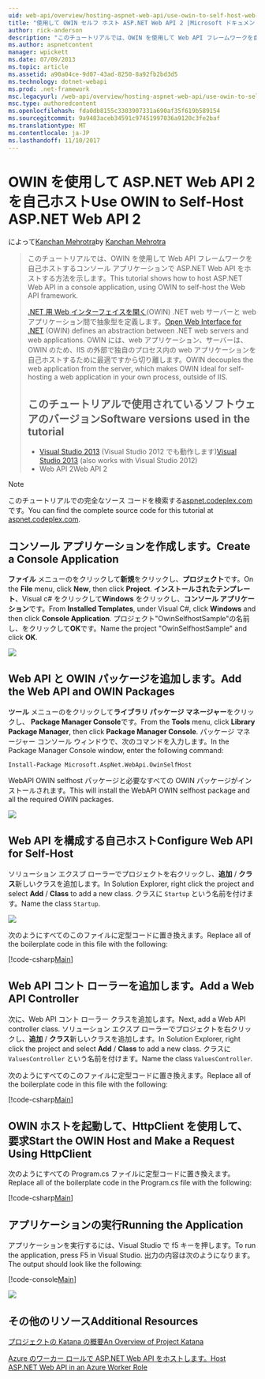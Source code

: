 ```yaml
---
uid: web-api/overview/hosting-aspnet-web-api/use-owin-to-self-host-web-api
title: "使用して OWIN セルフ ホスト ASP.NET Web API 2 |Microsoft ドキュメント"
author: rick-anderson
description: "このチュートリアルでは、OWIN を使用して Web API フレームワークを自己ホストするコンソール アプリケーションで ASP.NET Web API をホストする方法を示します。 .NET (OWIN) d 用 Web インターフェイスを開く."
ms.author: aspnetcontent
manager: wpickett
ms.date: 07/09/2013
ms.topic: article
ms.assetid: a90a04ce-9d07-43ad-8250-8a92fb2bd3d5
ms.technology: dotnet-webapi
ms.prod: .net-framework
msc.legacyurl: /web-api/overview/hosting-aspnet-web-api/use-owin-to-self-host-web-api
msc.type: authoredcontent
ms.openlocfilehash: fda0db8155c3303907331a690af35f619b589154
ms.sourcegitcommit: 9a9483aceb34591c97451997036a9120c3fe2baf
ms.translationtype: MT
ms.contentlocale: ja-JP
ms.lasthandoff: 11/10/2017
---
```

<a name="use-owin-to-self-host-aspnet-web-api-2"></a><span data-ttu-id="cdbec-104">OWIN を使用して ASP.NET Web API 2 を自己ホスト</span><span class="sxs-lookup"><span data-stu-id="cdbec-104">Use OWIN to Self-Host ASP.NET Web API 2</span></span>
====================
<span data-ttu-id="cdbec-105">によって[Kanchan Mehrotra](https://twitter.com/kanchanmeh)</span><span class="sxs-lookup"><span data-stu-id="cdbec-105">by [Kanchan Mehrotra](https://twitter.com/kanchanmeh)</span></span>

> <span data-ttu-id="cdbec-106">このチュートリアルでは、OWIN を使用して Web API フレームワークを自己ホストするコンソール アプリケーションで ASP.NET Web API をホストする方法を示します。</span><span class="sxs-lookup"><span data-stu-id="cdbec-106">This tutorial shows how to host ASP.NET Web API in a console application, using OWIN to self-host the Web API framework.</span></span>
> 
> <span data-ttu-id="cdbec-107">[.NET 用 Web インターフェイスを開く](http://owin.org)(OWIN) .NET web サーバーと web アプリケーション間で抽象型を定義します。</span><span class="sxs-lookup"><span data-stu-id="cdbec-107">[Open Web Interface for .NET](http://owin.org) (OWIN) defines an abstraction between .NET web servers and web applications.</span></span> <span data-ttu-id="cdbec-108">OWIN には、web アプリケーション、サーバーは、OWIN のため、IIS の外部で独自のプロセス内の web アプリケーションを自己ホストするために最適ですから切り離します。</span><span class="sxs-lookup"><span data-stu-id="cdbec-108">OWIN decouples the web application from the server, which makes OWIN ideal for self-hosting a web application in your own process, outside of IIS.</span></span>
> 
> ## <a name="software-versions-used-in-the-tutorial"></a><span data-ttu-id="cdbec-109">このチュートリアルで使用されているソフトウェアのバージョン</span><span class="sxs-lookup"><span data-stu-id="cdbec-109">Software versions used in the tutorial</span></span>
> 
> 
> - <span data-ttu-id="cdbec-110">[Visual Studio 2013](https://www.microsoft.com/visualstudio/eng/2013-downloads) (Visual Studio 2012 でも動作します)</span><span class="sxs-lookup"><span data-stu-id="cdbec-110">[Visual Studio 2013](https://www.microsoft.com/visualstudio/eng/2013-downloads) (also works with Visual Studio 2012)</span></span>
> - <span data-ttu-id="cdbec-111">Web API 2</span><span class="sxs-lookup"><span data-stu-id="cdbec-111">Web API 2</span></span>


> [!NOTE]
> <span data-ttu-id="cdbec-112">このチュートリアルでの完全なソース コードを検索する[aspnet.codeplex.com](https://aspnet.codeplex.com/SourceControl/latest#Samples/WebApi/OwinSelfhostSample/ReadMe.txt)です。</span><span class="sxs-lookup"><span data-stu-id="cdbec-112">You can find the complete source code for this tutorial at [aspnet.codeplex.com](https://aspnet.codeplex.com/SourceControl/latest#Samples/WebApi/OwinSelfhostSample/ReadMe.txt).</span></span>


## <a name="create-a-console-application"></a><span data-ttu-id="cdbec-113">コンソール アプリケーションを作成します。</span><span class="sxs-lookup"><span data-stu-id="cdbec-113">Create a Console Application</span></span>

<span data-ttu-id="cdbec-114">**ファイル** メニューのをクリックして**新規**をクリックし、**プロジェクト**です。</span><span class="sxs-lookup"><span data-stu-id="cdbec-114">On the **File** menu, click **New**, then click **Project**.</span></span> <span data-ttu-id="cdbec-115">**インストールされたテンプレート**、Visual c# をクリックして**Windows**  をクリックし、**コンソール アプリケーション**です。</span><span class="sxs-lookup"><span data-stu-id="cdbec-115">From **Installed Templates**, under Visual C#, click **Windows** and then click **Console Application**.</span></span> <span data-ttu-id="cdbec-116">プロジェクト"OwinSelfhostSample"の名前し、をクリックして**OK**です。</span><span class="sxs-lookup"><span data-stu-id="cdbec-116">Name the project "OwinSelfhostSample" and click **OK**.</span></span>

[![](use-owin-to-self-host-web-api/_static/image2.png)](use-owin-to-self-host-web-api/_static/image1.png)

## <a name="add-the-web-api-and-owin-packages"></a><span data-ttu-id="cdbec-117">Web API と OWIN パッケージを追加します。</span><span class="sxs-lookup"><span data-stu-id="cdbec-117">Add the Web API and OWIN Packages</span></span>

<span data-ttu-id="cdbec-118">**ツール** メニューのをクリックして**ライブラリ パッケージ マネージャー**をクリックし、 **Package Manager Console**です。</span><span class="sxs-lookup"><span data-stu-id="cdbec-118">From the **Tools** menu, click **Library Package Manager**, then click **Package Manager Console**.</span></span> <span data-ttu-id="cdbec-119">パッケージ マネージャー コンソール ウィンドウで、次のコマンドを入力します。</span><span class="sxs-lookup"><span data-stu-id="cdbec-119">In the Package Manager Console window, enter the following command:</span></span>

`Install-Package Microsoft.AspNet.WebApi.OwinSelfHost`

<span data-ttu-id="cdbec-120">WebAPI OWIN selfhost パッケージと必要なすべての OWIN パッケージがインストールされます。</span><span class="sxs-lookup"><span data-stu-id="cdbec-120">This will install the WebAPI OWIN selfhost package and all the required OWIN packages.</span></span>

[![](use-owin-to-self-host-web-api/_static/image4.png)](use-owin-to-self-host-web-api/_static/image3.png)

## <a name="configure-web-api-for-self-host"></a><span data-ttu-id="cdbec-121">Web API を構成する自己ホスト</span><span class="sxs-lookup"><span data-stu-id="cdbec-121">Configure Web API for Self-Host</span></span>

<span data-ttu-id="cdbec-122">ソリューション エクスプ ローラーでプロジェクトを右クリックし、**追加** / **クラス**新しいクラスを追加します。</span><span class="sxs-lookup"><span data-stu-id="cdbec-122">In Solution Explorer, right click the project and select **Add** / **Class** to add a new class.</span></span> <span data-ttu-id="cdbec-123">クラスに `Startup` という名前を付けます。</span><span class="sxs-lookup"><span data-stu-id="cdbec-123">Name the class `Startup`.</span></span>

![](use-owin-to-self-host-web-api/_static/image5.png)

<span data-ttu-id="cdbec-124">次のようにすべてのこのファイルに定型コードに置き換えます。</span><span class="sxs-lookup"><span data-stu-id="cdbec-124">Replace all of the boilerplate code in this file with the following:</span></span>

[!code-csharp[Main](use-owin-to-self-host-web-api/samples/sample1.cs)]

## <a name="add-a-web-api-controller"></a><span data-ttu-id="cdbec-125">Web API コント ローラーを追加します。</span><span class="sxs-lookup"><span data-stu-id="cdbec-125">Add a Web API Controller</span></span>

<span data-ttu-id="cdbec-126">次に、Web API コント ローラー クラスを追加します。</span><span class="sxs-lookup"><span data-stu-id="cdbec-126">Next, add a Web API controller class.</span></span> <span data-ttu-id="cdbec-127">ソリューション エクスプ ローラーでプロジェクトを右クリックし、**追加** / **クラス**新しいクラスを追加します。</span><span class="sxs-lookup"><span data-stu-id="cdbec-127">In Solution Explorer, right click the project and select **Add** / **Class** to add a new class.</span></span> <span data-ttu-id="cdbec-128">クラスに `ValuesController` という名前を付けます。</span><span class="sxs-lookup"><span data-stu-id="cdbec-128">Name the class `ValuesController`.</span></span>

<span data-ttu-id="cdbec-129">次のようにすべてのこのファイルに定型コードに置き換えます。</span><span class="sxs-lookup"><span data-stu-id="cdbec-129">Replace all of the boilerplate code in this file with the following:</span></span>

[!code-csharp[Main](use-owin-to-self-host-web-api/samples/sample2.cs)]

## <a name="start-the-owin-host-and-make-a-request-using-httpclient"></a><span data-ttu-id="cdbec-130">OWIN ホストを起動して、HttpClient を使用して、要求</span><span class="sxs-lookup"><span data-stu-id="cdbec-130">Start the OWIN Host and Make a Request Using HttpClient</span></span>

<span data-ttu-id="cdbec-131">次のようにすべての Program.cs ファイルに定型コードに置き換えます。</span><span class="sxs-lookup"><span data-stu-id="cdbec-131">Replace all of the boilerplate code in the Program.cs file with the following:</span></span>

[!code-csharp[Main](use-owin-to-self-host-web-api/samples/sample3.cs)]

## <a name="running-the-application"></a><span data-ttu-id="cdbec-132">アプリケーションの実行</span><span class="sxs-lookup"><span data-stu-id="cdbec-132">Running the Application</span></span>

<span data-ttu-id="cdbec-133">アプリケーションを実行するには、Visual Studio で f5 キーを押します。</span><span class="sxs-lookup"><span data-stu-id="cdbec-133">To run the application, press F5 in Visual Studio.</span></span> <span data-ttu-id="cdbec-134">出力の内容は次のようになります。</span><span class="sxs-lookup"><span data-stu-id="cdbec-134">The output should look like the following:</span></span>

[!code-console[Main](use-owin-to-self-host-web-api/samples/sample4.cmd)]

![](use-owin-to-self-host-web-api/_static/image6.png)

## <a name="additional-resources"></a><span data-ttu-id="cdbec-135">その他のリソース</span><span class="sxs-lookup"><span data-stu-id="cdbec-135">Additional Resources</span></span>

[<span data-ttu-id="cdbec-136">プロジェクトの Katana の概要</span><span class="sxs-lookup"><span data-stu-id="cdbec-136">An Overview of Project Katana</span></span>](../../../aspnet/overview/owin-and-katana/an-overview-of-project-katana.md)

[<span data-ttu-id="cdbec-137">Azure のワーカー ロールで ASP.NET Web API をホストします。</span><span class="sxs-lookup"><span data-stu-id="cdbec-137">Host ASP.NET Web API in an Azure Worker Role</span></span>](host-aspnet-web-api-in-an-azure-worker-role.md)
